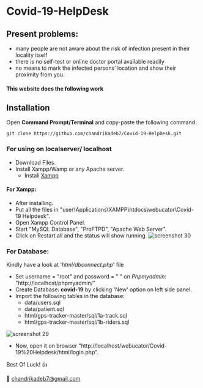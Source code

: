 # Covid-19-HelpDesk

## Present problems: 

* many people are not aware about the risk of infection present in their locality itself 
* there is no self-test or online doctor portal available readily 
* no means to mark the infected persons’ location and show their proximity from you.  

#### This website does the following work

## Installation

Open __Command Prompt/Terminal__ and copy-paste the following command:
```
git clone https://github.com/chandrikadeb7/Covid-19-HelpDesk.git
```
### For using on localserver/ localhost
* Download Files.
* Install Xampp/Wamp or any Apache server.
  * Install [Xampp](https://www.apachefriends.org/download.html)
#### For Xampp:
* After installing. 
* Put all the files in "user\Applications\XAMPP\htdocs\webucator\Covid-19 Helpdesk". 
* Open Xampp Control Panel.
* Start "MySQL Database", "ProFTPD", "Apache Web Server".
* Click on Restart all and the status will show running.
![screenshot 30](https://github.com/chandrikadeb7/Covid-19-HelpDesk/blob/master/Screen%20Shot%202020-04-13%20at%206.02.26%20PM.png)

### For Database:
Kindly have a look at '_html/dbconnect.php_' file
  * Set username = "root" and password = " " on _Phpmyadmin_: "http://localhost/phpmyadmin/"
  * Create Database: __covid-19__ by clicking 'New' option on left side panel.
  * Import the following tables in the database:
    * data/users.sql
    * data/patient.sql
    * html/gps-tracker-master/sql/1a-track.sql
    * html/gps-tracker-master/sql/1b-riders.sql
    
![screenshot 29](https://github.com/chandrikadeb7/Covid-19-HelpDesk/blob/master/Screen%20Shot%202020-04-13%20at%206.15.12%20PM.png)

* Now, open it on browser "http://localhost/webucator/Covid-19%20Helpdesk/html/login.php". 

Best Of Luck! :+1: 

:e-mail: chandrikadeb7@gmail.com
